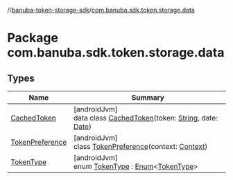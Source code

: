 //[banuba-token-storage-sdk](../../index.md)/[com.banuba.sdk.token.storage.data](index.md)

# Package com.banuba.sdk.token.storage.data

## Types

| Name | Summary |
|---|---|
| [CachedToken](-cached-token/index.md) | [androidJvm]<br>data class [CachedToken](-cached-token/index.md)(token: [String](https://kotlinlang.org/api/latest/jvm/stdlib/kotlin/-string/index.html), date: [Date](https://developer.android.com/reference/kotlin/java/util/Date.html)) |
| [TokenPreference](-token-preference/index.md) | [androidJvm]<br>class [TokenPreference](-token-preference/index.md)(context: [Context](https://developer.android.com/reference/kotlin/android/content/Context.html)) |
| [TokenType](-token-type/index.md) | [androidJvm]<br>enum [TokenType](-token-type/index.md) : [Enum](https://kotlinlang.org/api/latest/jvm/stdlib/kotlin/-enum/index.html)&lt;[TokenType](-token-type/index.md)&gt; |
